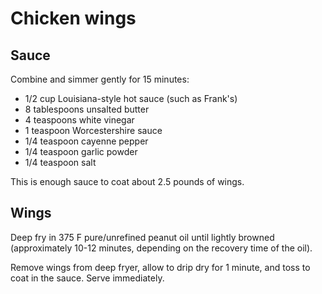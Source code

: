 # Chicken wings

## Sauce

Combine and simmer gently for 15 minutes:

- 1/2 cup Louisiana-style hot sauce (such as Frank's)
- 8 tablespoons unsalted butter
- 4 teaspoons white vinegar
- 1 teaspoon Worcestershire sauce
- 1/4 teaspoon cayenne pepper
- 1/4 teaspoon garlic powder
- 1/4 teaspoon salt

This is enough sauce to coat about 2.5 pounds of wings.

## Wings

Deep fry in 375 F pure/unrefined peanut oil until lightly browned (approximately 10-12 minutes, depending on the recovery time of the oil).

Remove wings from deep fryer, allow to drip dry for 1 minute, and toss to coat in the sauce. Serve immediately.
